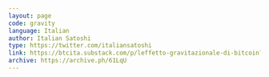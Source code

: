 ```yaml
---
layout: page
code: gravity
language: Italian
author: Italian Satoshi
type: https://twitter.com/italiansatoshi
link: https://btcita.substack.com/p/leffetto-gravitazionale-di-bitcoin?s=r
archive: https://archive.ph/61LqU
---
```

